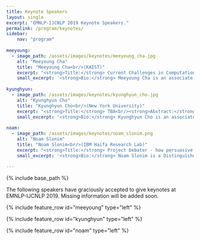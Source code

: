 ```yaml
---
title: Keynote Speakers
layout: single
excerpt: "EMNLP-IJCNLP 2019 Keynote Speakers."
permalink: /program/keynotes/
sidebar: 
    nav: "program"
    
meeyoung:
  - image_path: /assets/images/keynotes/meeyoung_cha.jpg
    alt: "Meeyoung Cha"
    title: "Meeyoung Cha<br/>(KAIST)"
    excerpt: "<strong>Title:</strong> Current Challenges in Computational Social Science<br/><strong>Abstract:</strong> TBA"
    small_excerpt: '<strong>Bio:</strong> Meeyoung Cha is an associate professor at the School of Computing in KAIST. Dr. Cha's research interests are in analyzing complex network systems, including web and social media. Her research in the field of data science, artificial intelligence, and computational social science has gained more than 12,000 citations based on Google Scholar and has received the best paper awards at ACM IMC and ICWSM. Dr. Cha is currently in the editorial board member of PeerJ and ACM Transactions on Social Computing, and she has served as a program co-chair for ICWSM 2015. Dr. Cha has worked at Facebook's Data Science Team as a Visiting Professor in 2015-2016. Since 2019, she is jointly affiliated with the Institute for Basic Science (IBS) in Korea as a Chief Investigator.'
    
kyunghyun:
  - image_path: /assets/images/keynotes/kyunghyun_cho.jpg
    alt: "Kyunghyun Cho"
    title: "Kyunghyun Cho<br/>(New York University)"
    excerpt: "<strong>Title:</strong> TBA<br/><strong>Abstract:</strong> TBA"
    small_excerpt: '<strong>Bio:</strong> Kyunghyun Cho is an associate professor of computer science and data science at New York University and a research scientist at Facebook AI Research. He was a postdoctoral fellow at University of Montreal until summer 2015 under the supervision of Prof. Yoshua Bengio, and received PhD and MSc degrees from Aalto University early 2014 under the supervision of Prof. Juha Karhunen, Dr. Tapani Raiko and Dr. Alexander Ilin. He tries his best to find a balance among machine learning, natural language processing, and life, but almost always fails to do so.'
    
noam:
  - image_path: /assets/images/keynotes/noam_slonim.png
    alt: "Noam Slonim"
    title: "Noam Slonim<br/>(IBM Haifa Research Lab)"
    excerpt: "<strong>Title:</strong> Project Debater - how persuasive can a computer be?<br/><strong>Abstract:</strong> Project Debater is the first AI system that can meaningfully debate a human opponent. The system, an IBM Grand Challenge, is designed to build coherent, convincing speeches on its own, as well as provide rebuttals to the opponent's main arguments. In February 2019, Project Debater competed against Harish Natarajan, who holds the world record for most debate victories, in an event held in San Francisco that was broadcasted live world-wide. In this talk I will tell the story of Project Debater, from conception to a climatic final event, describe its underlying technology, and discuss how it can be leveraged for advancing decision making and critical thinking."
    small_excerpt: '<strong>Bio:</strong> Noam Slonim is a Distinguished Engineer at IBM Research AI. He received his doctorate from the Interdisciplinary Center for Neural Computation at the Hebrew University and held a post-doc position at the Genomics Institute at Princeton University. During his PhD, Noam received the best paper award in UAI and ECIR, and the best presentation award at SIGIR. Noam joined the IBM Haifa Research Lab in 2007, and in 2011 he proposed to develop Project Debater. He has been serving as the Principal Investigator of the project since then. Noam published around 60 peer reviewed articles, focusing on the last few years on advancing the emerging field of Computational Argumentation. Finally, Noam used to have a secondary career as a TV script writer. Coincidentally, or not, in a sitcom he co-created back in 1998, the last episode was focused on competitive debates.'
    
---
```

{% include base_path %}

The following speakers have graciously accepted to give keynotes at EMNLP-IJCNLP 2019. Missing information will be added soon.

{% include feature_row id="meeyoung" type="left" %}

{% include feature_row id="kyunghyun" type="left" %}

{% include feature_row id="noam" type="left" %}


